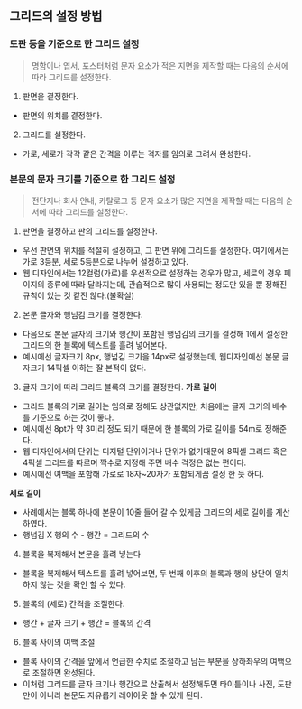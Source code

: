 ## 그리드의 설정 방법

### 도판 등을 기준으로 한 그리드 설정

> 명함이나 엽서, 포스터처럼 문자 요소가 적은 지면을 제작할 때는 다음의 순서에 따라 그리드를 설정한다.

1. 판면을 결정한다.
  - 판면의 위치를 결정한다. 
2. 그리드를 설정한다.
  - 가로, 세로가 각각 같은 간격을 이루는 격자를 임의로 그려서 완성한다.

### 본문의 문자 크기를 기준으로 한 그리드 설정
> 전단지나 회사 안내, 카탈로그 등 문자 요소가 많은 지면을 제작할 때는 다음의 순서에 따라 그리드를 설정한다.

1. 판면을 결정하고 판의 그리드를 설정한다.
  - 우선 판면의 위치를 적절히 설정하고, 그 판면 위에 그리드를 설정한다. 여기에서는 가로 3등분, 세로 5등분으로 나누어 설정하고 있다.
  - 웹 디자인에서는 12컬럼(가로)를 우선적으로 설정하는 경우가 많고, 세로의 경우 페이지의 종류에 따라 달라지는데, 관습적으로 많이 사용되는 정도만 있을 뿐 정해진 규칙이 있는 것 같진 않다.(불확실)

2. 본문 글자와 행넘김 크기를 결정한다.
  - 다음으로 본문 글자의 크기와 행간이 포함된 행넘김의 크기를 결정해 1에서 설정한 그리드의 한 블록에 텍스트를 흘려 넣어본다.
  - 예시에선 글자크기 8px, 행넘김 크기을 14px로 설정했는데, 웹디자인에선 본문 글자크기 14픽셀 이하는 잘 본적이 없다.

3. 글자 크기에 따라 그리드 블록의 크기를 결정한다.
  **가로 길이**
  - 그리드 블록의 가로 길이는 임의로 정해도 상관없지만, 처음에는 글자 크기의 배수를 기준으로 하는 것이 좋다.
  - 예시에선 8pt가 약 3미리 정도 되기 때문에 한 블록의 가로 길이를 54m로 정해준다.
  - 웹 디자인에서의 단위는 디지털 단위이거나 단위가 없기때문에 8픽셀 그리드 혹은 4픽셀 그리드를 따르며 짝수로 지정해 주면 배수 걱정은 없는 편이다.
  - 예시에선 여백을 포함해 가로로 18자~20자가 포함되게끔 설정 한 듯 하다.

  **세로 길이**
  - 사례에서는 블록 하나에 본문이 10줄 들어 갈 수 있게끔 그리드의 세로 길이를 계산하였다.
  - 행넘김 X 행의 수 - 행간 = 그리드의 수

4. 블록을 복제해서 본문을 흘려 넣는다
  - 블록을 복제해서 텍스트를 흘려 넣어보면, 두 번째 이후의 블록과 행의 상단이 일치하지 않는 것을 확인 할 수 있다.

5. 블록의 (세로) 간격을 조절한다.
  - 행간 + 글자 크기 + 행간 = 블록의 간격

6. 블록 사이의 여백 조절
  - 블록 사이의 간격을 앞에서 언급한 수치로 조절하고 남는 부분을 상하좌우의 여백으로 조절하면 완성된다.
  - 이처럼 그리드를 글자 크기나 행간으로 산출해서 설정해두면 타이틀이나 사진, 도판만이 아니라 본문도 자유롭게 레이아웃 할 수 있게 된다.